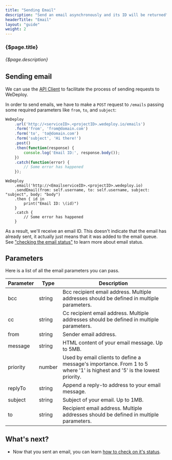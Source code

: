```yaml
---
title: "Sending Email"
description: "Send an email asynchronously and its ID will be returned"
headerTitle: "Email"
layout: "guide"
weight: 2
---
```


### {$page.title}

###### {$page.description}

<article id="1">

## Sending email

We can use the [API Client](docs/intro/using-the-api-client.html) to facilitate the process of sending requests to WeDeploy.

In order to send emails, we have to make a `POST` request to `/emails` passing some required parameters like `from`, `to`, and `subject`:

```javascript
WeDeploy
	.url('http://<serviceID>.<projectID>.wedeploy.io/emails')
	.form('from', 'from@domain.com')
	.form('to', 'to@domain.com')
	.form('subject', 'Hi there!')
	.post()
	.then(function(response) {
		console.log('Email ID:', response.body());
	})
	.catch(function(error) {
		// Some error has happened
	});
```

```text/x-swift
WeDeploy
	.email('http://<EmailserviceID>.<projectID>.wedeploy.io)
	.sendEmail(from: self.username, to: self.username, subject: "subject", body: "body")
	.then { id in
   		print("Email ID: \(id)")
	}
	.catch {
   		// Some error has happened
	}
```

As a result, we'll receive an email ID. This doesn't indicate that the email has already sent, it actually just means that it was added to the email queue. See ["checking the email status"](/docs/email/checking-status.html) to learn more about email status.

</article>

<article id="2">

## Parameters

Here is a list of all the email parameters you can pass.

<div class="table-container">

Parameter    | Type    | Description
------------ | ------- | ------------
bcc          | string  | Bcc recipient email address. Multiple addresses should be defined in multiple parameters.
cc           | string  | Cc recipient email address. Multiple addresses should be defined in multiple parameters.
from         | string  | Sender email address.
message      | string  | HTML content of your email message. Up to 5MB.
priority     | number  | Used by email clients to define a message's importance. From 1 to 5 where '1' is highest and '5' is the lowest priority.
replyTo      | string  | Append a reply-to address to your email message.
subject      | string  | Subject of your email. Up to 1MB.
to           | string  | Recipient email address. Multiple addresses should be defined in multiple parameters.

</div>

</article>

## What's next?

* Now that you sent an email, you can learn [how to check on it's status](/docs/email/checking-status.html).
